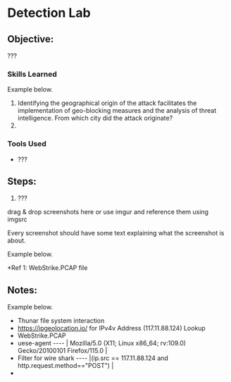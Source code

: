 # Detection Lab

## Objective:

???

### Skills Learned

Example below.
1. Identifying the geographical origin of the attack facilitates the implementation of geo-blocking measures and the analysis of threat intelligence. From which city did the attack originate?
2. 

### Tools Used

- ???

## Steps:

1. ???

drag & drop screenshots here or use imgur and reference them using imgsrc

Every screenshot should have some text explaining what the screenshot is about.

Example below.

*Ref 1: WebStrike.PCAP file


## Notes:

Example below.
- Thunar file system interaction
- https://ipgeolocation.io/   for IPv4v Address (117.11.88.124) Lookup
- WebStrike.PCAP
- uese-agent ---- | Mozilla/5.0 (X11; Linux x86_64; rv:109.0) Gecko/20100101 Firefox/115.0 |
- Filter for wire shark ---- |(ip.src == 117.11.88.124 and http.request.method=="POST") |
- 
